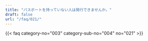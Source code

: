 ```yaml
---
title: "パスポートを持っていない人は発行できませんか。"
draft: false
url: "/faq/021/"
---
```


{{< faq category-no="003" category-sub-no="004" no="021" >}}
